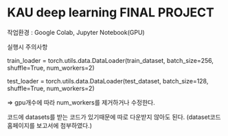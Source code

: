 # KAU deep learning FINAL PROJECT

  
작업환경 : Google Colab, Jupyter Notebook(GPU)

실행시 주의사항

train_loader = torch.utils.data.DataLoader(train_dataset, batch_size=256, shuffle=True, num_workers=2)

test_loader = torch.utils.data.DataLoader(test_dataset, batch_size=128, shuffle=True, num_workers=2)

=> gpu개수에 따라 num_workers를 제거하거나 수정한다.


코드에 datasets를 받는 코드가 있기때문에 따로 다운받지 않아도 된다. (dataset코드 홈페이지를 보고서에 첨부하였다.)
